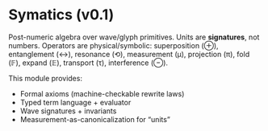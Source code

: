 # Symatics (v0.1)

Post-numeric algebra over wave/glyph primitives. Units are **signatures**, not numbers.
Operators are physical/symbolic: superposition (⊕), entanglement (↔), resonance (⟲), measurement (μ), projection (π),
fold (𝔽), expand (𝔼), transport (τ), interference (⊖).

This module provides:
- Formal axioms (machine-checkable rewrite laws)
- Typed term language + evaluator
- Wave signatures + invariants
- Measurement-as-canonicalization for “units”